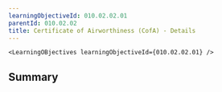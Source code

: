 ```yaml
---
learningObjectiveId: 010.02.02.01
parentId: 010.02.02
title: Certificate of Airworthiness (CofA) - Details
---
```


```tsx eval
<LearningOBjectives learningObjectiveId={010.02.02.01} />
```

## Summary
